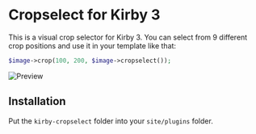 # Cropselect for Kirby 3

This is a visual crop selector for Kirby 3. You can select from 9 different crop positions and use it in your template like that:

```php
$image->crop(100, 200, $image->cropselect());

```

![Preview](https://user-images.githubusercontent.com/7975568/43325311-a0a86362-91b6-11e8-954f-98eb24aeb522.gif)

## Installation

Put the `kirby-cropselect` folder into your `site/plugins` folder.